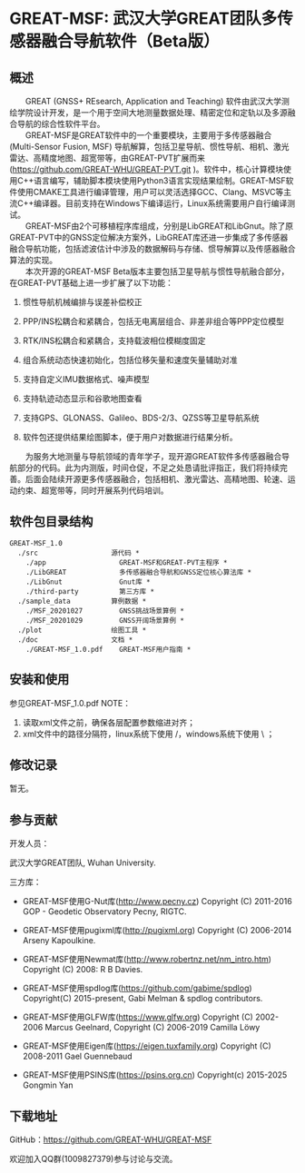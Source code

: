 # GREAT-MSF: 武汉大学GREAT团队多传感器融合导航软件（Beta版）

## 概述

&emsp;&emsp;GREAT (GNSS+ REsearch, Application and Teaching) 软件由武汉大学测绘学院设计开发，是一个用于空间大地测量数据处理、精密定位和定轨以及多源融合导航的综合性软件平台。<br />
&emsp;&emsp;GREAT-MSF是GREAT软件中的一个重要模块，主要用于多传感器融合 (Multi-Sensor Fusion, MSF) 导航解算，包括卫星导航、惯性导航、相机、激光雷达、高精度地图、超宽带等，由GREAT-PVT扩展而来 (https://github.com/GREAT-WHU/GREAT-PVT.git )。软件中，核心计算模块使用C++语言编写，辅助脚本模块使用Python3语言实现结果绘制。GREAT-MSF软件使用CMAKE工具进行编译管理，用户可以灵活选择GCC、Clang、MSVC等主流C++编译器。目前支持在Windows下编译运行，Linux系统需要用户自行编译测试。<br />
&emsp;&emsp;GREAT-MSF由2个可移植程序库组成，分别是LibGREAT和LibGnut。除了原GREAT-PVT中的GNSS定位解决方案外，LibGREAT库还进一步集成了多传感器融合导航功能，包括滤波估计中涉及的数据解码与存储、惯导解算以及传感器融合算法的实现。<br />
&emsp;&emsp;本次开源的GREAT-MSF Beta版本主要包括卫星导航与惯性导航融合部分，在GREAT-PVT基础上进一步扩展了以下功能：
1. 惯性导航机械编排与误差补偿校正

2. PPP/INS松耦合和紧耦合，包括无电离层组合、非差非组合等PPP定位模型

3. RTK/INS松耦合和紧耦合，支持载波相位模糊度固定

4. 组合系统动态快速初始化，包括位移矢量和速度矢量辅助对准

5. 支持自定义IMU数据格式、噪声模型

6. 支持轨迹动态显示和谷歌地图查看

7. 支持GPS、GLONASS、Galileo、BDS-2/3、QZSS等卫星导航系统

8. 软件包还提供结果绘图脚本，便于用户对数据进行结果分析。


&emsp;&emsp;为服务大地测量与导航领域的青年学子，现开源GREAT软件多传感器融合导航部分的代码。此为内测版，时间仓促，不足之处恳请批评指正，我们将持续完善。后面会陆续开源更多传感器融合，包括相机、激光雷达、高精地图、轮速、运动约束、超宽带等，同时开展系列代码培训。

## 软件包目录结构
```shell
GREAT-MSF_1.0
  ./src	                 源代码 *
    ./app                  GREAT-MSF和GREAT-PVT主程序 *
    ./LibGREAT             多传感器融合导航和GNSS定位核心算法库 *
    ./LibGnut              Gnut库 *
    ./third-party          第三方库 *
  ./sample_data          算例数据 *
    ./MSF_20201027         GNSS挑战场景算例 *
    ./MSF_20201029         GNSS开阔场景算例 *
  ./plot                 绘图工具 *
  ./doc                  文档 *
    ./GREAT-MSF_1.0.pdf    GREAT-MSF用户指南 *
```

## 安装和使用

参见GREAT-MSF_1.0.pdf
NOTE：
1. 读取xml文件之前，确保各层配置参数缩进对齐；
2. xml文件中的路径分隔符，linux系统下使用 /，windows系统下使用 \\ ；

## 修改记录
    
暂无。

## 参与贡献

开发人员：

武汉大学GREAT团队, Wuhan University.

三方库：

* GREAT-MSF使用G-Nut库(http://www.pecny.cz)
  Copyright (C) 2011-2016 GOP - Geodetic Observatory Pecny, RIGTC.
  
* GREAT-MSF使用pugixml库(http://pugixml.org)
  Copyright (C) 2006-2014 Arseny Kapoulkine.

* GREAT-MSF使用Newmat库(http://www.robertnz.net/nm_intro.htm)
  Copyright (C) 2008: R B Davies.

* GREAT-MSF使用spdlog库(https://github.com/gabime/spdlog)
  Copyright(C) 2015-present, Gabi Melman & spdlog contributors.

* GREAT-MSF使用GLFW库(https://www.glfw.org)
  Copyright (C) 2002-2006 Marcus Geelnard, Copyright (C) 2006-2019 Camilla Löwy

* GREAT-MSF使用Eigen库(https://eigen.tuxfamily.org)
  Copyright (C) 2008-2011 Gael Guennebaud

* GREAT-MSF使用PSINS库(https://psins.org.cn)
  Copyright(c) 2015-2025 Gongmin Yan


## 下载地址

GitHub：https://github.com/GREAT-WHU/GREAT-MSF

欢迎加入QQ群(1009827379)参与讨论与交流。

